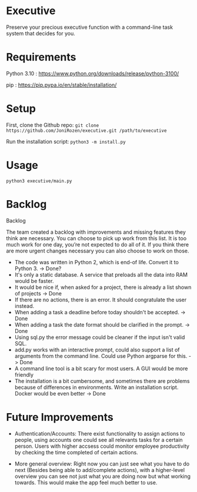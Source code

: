 Executive
=========

Preserve your precious executive function with a command-line task system that decides for you.

**Requirements**
=========

Python 3.10 : https://www.python.org/downloads/release/python-3100/

pip : https://pip.pypa.io/en/stable/installation/

**Setup**
============
First, clone the Github repo:
`git clone https://github.com/JoniRozen/executive.git /path/to/executive`

Run the installation script:
`python3 -m install.py`

**Usage**
=========

`python3 executive/main.py`


**Backlog**
=========

Backlog

The team created a backlog with improvements and missing features they think are necessary. You can choose to pick up work from this list. It is too much work for one day, you’re not expected to do all of it. If you think there are more urgent changes necessary you can also choose to work on those.
- The code was written in Python 2, which is end-of life. Convert it to Python 3. -> Done?
- It's only a static database. A service that preloads all the data into RAM would be faster.
- It would be nice if, when asked for a project, there is already a list shown of projects -> Done
- If there are no actions, there is an error. It should congratulate the user instead.
- When adding a task a deadline before today shouldn't be accepted. -> Done
- When adding a task the date format should be clarified in the prompt. -> Done
- Using sql.py the error message could be cleaner if the input isn't valid SQL.
- add.py works with an interactive prompt, could also support a list of arguments from the command line. Could use Python argparse for this. -> Done
- A command line tool is a bit scary for most users. A GUI would be more friendly
- The installation is a bit cumbersome, and sometimes there are problems because of differences in environments. Write an installation script. Docker would be even better -> Done

**Future Improvements**
=========

- Authentication/Accounts: There exist functionality to assign actions to people, using accounts one could see all relevants tasks for a certain person. Users with higher accsess could monitor employee productivity by checking the time completed of certain actions.

- More general overview: Right now you can just see what you have to do next (Besides being able to add/complete actions), with a higher-level overview you can see not just what you are doing now but what working towards. This would make the app feel much better to use.




